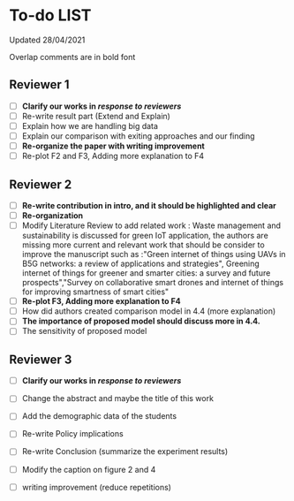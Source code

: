 #  To-do LIST

Updated 28/04/2021

Overlap comments are in bold font

## Reviewer 1

- [ ] **Clarify our works in *response to reviewers***
- [ ] Re-write result part (Extend and Explain)
- [ ] Explain how we are handling big data
- [ ] Explain our comparison with exiting approaches and our finding
- [ ] **Re-organize the paper with writing improvement**
- [ ] Re-plot F2 and F3, Adding more explanation to F4

## Reviewer 2

- [ ] **Re-write contribution in intro, and it should be highlighted and clear**
- [ ] **Re-organization**
- [ ] Modify Literature Review to add related work : Waste management and sustainability is discussed for green IoT application, the authors are missing more current and relevant work that should be consider to improve the manuscript such as :"Green internet of things using UAVs in B5G networks: a review of applications and strategies", Greening internet of things for greener and smarter cities: a survey and future prospects","Survey on collaborative smart drones and internet of things for improving smartness of smart cities"
- [ ] **Re-plot F3, Adding more explanation to F4**
- [ ] How did authors created comparison model in 4.4 (more explanation)
- [ ] **The importance of proposed model should discuss more in 4.4.**
- [ ] The sensitivity of proposed model

## Reviewer 3

- [ ] **Clarify our works in *response to reviewers***
- [ ] Change the abstract and maybe the title of this work
- [ ] Add the demographic data of the students
- [ ] Re-write  Policy implications
- [ ] Re-write Conclusion  (summarize the experiment results)
- [ ] Modify the caption on figure 2 and 4
- [ ] writing improvement (reduce repetitions)

